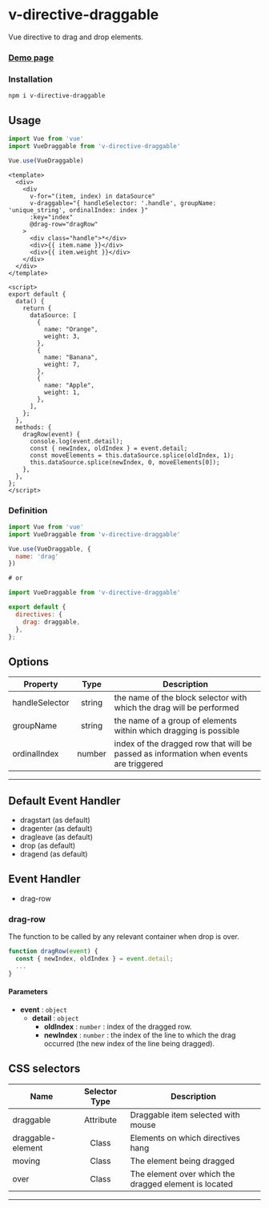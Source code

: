 # v-directive-draggable

Vue directive to drag and drop elements.

### <a href="https://codesandbox.io/s/v-directive-draggable-example-qh49z">Demo page</a>

### Installation

```shell
npm i v-directive-draggable
```

## Usage

```javascript
import Vue from 'vue'
import VueDraggable from 'v-directive-draggable'

Vue.use(VueDraggable)
```

```vue
<template>
  <div>
    <div
      v-for="(item, index) in dataSource"
      v-draggable="{ handleSelector: '.handle', groupName: 'unique_string', ordinalIndex: index }"
      :key="index"
      @drag-row="dragRow"
    >
      <div class="handle">*</div>
      <div>{{ item.name }}</div>
      <div>{{ item.weight }}</div>
    </div>
  </div>
</template>

<script>
export default {
  data() {
    return {
      dataSource: [
        {
          name: "Orange",
          weight: 3,
        },
        {
          name: "Banana",
          weight: 7,
        },
        {
          name: "Apple",
          weight: 1,
        },
      ],
    };
  },
  methods: {
    dragRow(event) {
      console.log(event.detail);
      const { newIndex, oldIndex } = event.detail;
      const moveElements = this.dataSource.splice(oldIndex, 1);
      this.dataSource.splice(newIndex, 0, moveElements[0]);
    },
  },
};
</script>
```

### Definition

```javascript
import Vue from 'vue'
import VueDraggable from 'v-directive-draggable'

Vue.use(VueDraggable, {
  name: 'drag'
})

# or

import VueDraggable from 'v-directive-draggable'

export default {
  directives: {
    drag: draggable,
  },
};
```

## Options

| Property | Type | Description |
|-|:-:|-|
|handleSelector|string|the name of the block selector with which the drag will be performed|
|groupName|string|the name of a group of elements within which dragging is possible|
|ordinalIndex|number|index of the dragged row that will be passed as information when events are triggered|

---

## Default Event Handler

- dragstart (as default)
- dragenter (as default)
- dragleave (as default)
- drop (as default)
- dragend (as default)

## Event Handler

- drag-row

### drag-row

The function to be called by any relevant container when drop is over.
```js
function dragRow(event) {
  const { newIndex, oldIndex } = event.detail;
  ...
}
```
#### Parameters
- **event** : `object`
  - **detail** : `object` 
    - **oldIndex** : `number` : index of the dragged row.
    - **newIndex** : `number` : the index of the line to which the drag occurred (the new index of the line being dragged).

## CSS selectors

| Name | Selector Type | Description |
|-|:-:|-|
|draggable|Attribute|Draggable item selected with mouse|
|draggable-element|Class|Elements on which directives hang|
|moving|Class|The element being dragged|
|over|Class|The element over which the dragged element is located|

---
